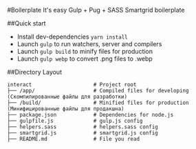 #Boilerplate It's easy Gulp + Pug + SASS Smartgrid boilerplate

##Quick start

* Install dev-dependencies `yarn install`
* Launch `gulp` to run watchers, server and compilers
* Launch `gulp build` to minify files for production
* Launch `gulp webp` to convert .png files to .webp

##Directory Layout

	interact                    # Project root
	├── /app/                   # Compiled files for developing (Скомпилированные файлы для разработки)
	├── /build/                 # Minified files for production (Минифицированные файлы для продакшна)
	├── package.json            # Dependencies for node.js
	├── gulpfile.js             # gulp.js config
	├── helpers.sass            # helpers.sass config
	├── smartgrid.js            # smartgrid.js config
	├── README.md               # File you read
